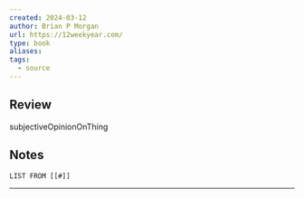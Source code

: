 ```yaml
---
created: 2024-03-12
author: Brian P Morgan
url: https://12weekyear.com/
type: book
aliases: 
tags:
  - source
---
```

## Review
subjectiveOpinionOnThing

## Notes
```dataview
LIST FROM [[#]]
```

---